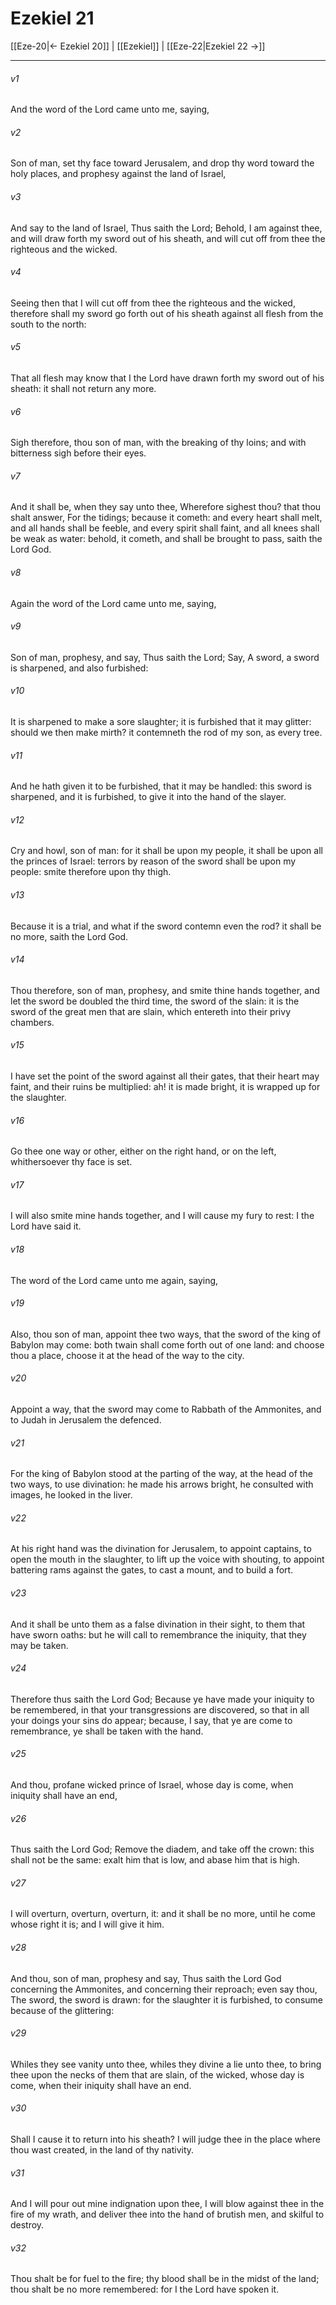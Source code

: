 # Ezekiel 21

[[Eze-20|← Ezekiel 20]] | [[Ezekiel]] | [[Eze-22|Ezekiel 22 →]]
***

###### v1
And the word of the Lord came unto me, saying,
###### v2
Son of man, set thy face toward Jerusalem, and drop thy word toward the holy places, and prophesy against the land of Israel,
###### v3
And say to the land of Israel, Thus saith the Lord; Behold, I am against thee, and will draw forth my sword out of his sheath, and will cut off from thee the righteous and the wicked.
###### v4
Seeing then that I will cut off from thee the righteous and the wicked, therefore shall my sword go forth out of his sheath against all flesh from the south to the north:
###### v5
That all flesh may know that I the Lord have drawn forth my sword out of his sheath: it shall not return any more.
###### v6
Sigh therefore, thou son of man, with the breaking of thy loins; and with bitterness sigh before their eyes.
###### v7
And it shall be, when they say unto thee, Wherefore sighest thou? that thou shalt answer, For the tidings; because it cometh: and every heart shall melt, and all hands shall be feeble, and every spirit shall faint, and all knees shall be weak as water: behold, it cometh, and shall be brought to pass, saith the Lord God.
###### v8
Again the word of the Lord came unto me, saying,
###### v9
Son of man, prophesy, and say, Thus saith the Lord; Say, A sword, a sword is sharpened, and also furbished:
###### v10
It is sharpened to make a sore slaughter; it is furbished that it may glitter: should we then make mirth? it contemneth the rod of my son, as every tree.
###### v11
And he hath given it to be furbished, that it may be handled: this sword is sharpened, and it is furbished, to give it into the hand of the slayer.
###### v12
Cry and howl, son of man: for it shall be upon my people, it shall be upon all the princes of Israel: terrors by reason of the sword shall be upon my people: smite therefore upon thy thigh.
###### v13
Because it is a trial, and what if the sword contemn even the rod? it shall be no more, saith the Lord God.
###### v14
Thou therefore, son of man, prophesy, and smite thine hands together, and let the sword be doubled the third time, the sword of the slain: it is the sword of the great men that are slain, which entereth into their privy chambers.
###### v15
I have set the point of the sword against all their gates, that their heart may faint, and their ruins be multiplied: ah! it is made bright, it is wrapped up for the slaughter.
###### v16
Go thee one way or other, either on the right hand, or on the left, whithersoever thy face is set.
###### v17
I will also smite mine hands together, and I will cause my fury to rest: I the Lord have said it.
###### v18
The word of the Lord came unto me again, saying,
###### v19
Also, thou son of man, appoint thee two ways, that the sword of the king of Babylon may come: both twain shall come forth out of one land: and choose thou a place, choose it at the head of the way to the city.
###### v20
Appoint a way, that the sword may come to Rabbath of the Ammonites, and to Judah in Jerusalem the defenced.
###### v21
For the king of Babylon stood at the parting of the way, at the head of the two ways, to use divination: he made his arrows bright, he consulted with images, he looked in the liver.
###### v22
At his right hand was the divination for Jerusalem, to appoint captains, to open the mouth in the slaughter, to lift up the voice with shouting, to appoint battering rams against the gates, to cast a mount, and to build a fort.
###### v23
And it shall be unto them as a false divination in their sight, to them that have sworn oaths: but he will call to remembrance the iniquity, that they may be taken.
###### v24
Therefore thus saith the Lord God; Because ye have made your iniquity to be remembered, in that your transgressions are discovered, so that in all your doings your sins do appear; because, I say, that ye are come to remembrance, ye shall be taken with the hand.
###### v25
And thou, profane wicked prince of Israel, whose day is come, when iniquity shall have an end,
###### v26
Thus saith the Lord God; Remove the diadem, and take off the crown: this shall not be the same: exalt him that is low, and abase him that is high.
###### v27
I will overturn, overturn, overturn, it: and it shall be no more, until he come whose right it is; and I will give it him.
###### v28
And thou, son of man, prophesy and say, Thus saith the Lord God concerning the Ammonites, and concerning their reproach; even say thou, The sword, the sword is drawn: for the slaughter it is furbished, to consume because of the glittering:
###### v29
Whiles they see vanity unto thee, whiles they divine a lie unto thee, to bring thee upon the necks of them that are slain, of the wicked, whose day is come, when their iniquity shall have an end.
###### v30
Shall I cause it to return into his sheath? I will judge thee in the place where thou wast created, in the land of thy nativity.
###### v31
And I will pour out mine indignation upon thee, I will blow against thee in the fire of my wrath, and deliver thee into the hand of brutish men, and skilful to destroy.
###### v32
Thou shalt be for fuel to the fire; thy blood shall be in the midst of the land; thou shalt be no more remembered: for I the Lord have spoken it. 
